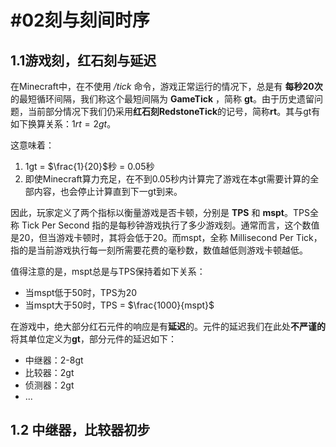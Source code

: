 # #02刻与刻间时序

## 1.1游戏刻，红石刻与延迟

在Minecraft中，在不使用 */tick* 命令，游戏正常运行的情况下，总是有 **每秒20次** 的最短循环间隔，我们称这个最短间隔为 **GameTick** ，简称 **gt**。由于历史遗留问题，当前部分情况下我们仍采用**红石刻RedstoneTick**的记号，简称**rt**。其与gt有如下换算关系：$1rt=2gt$。

这意味着：

1. 1gt = $\frac{1}{20}$秒 = $0.05$秒
2. 即使Minecraft算力充足，在不到0.05秒内计算完了游戏在本gt需要计算的全部内容，也会停止计算直到下一gt到来。

因此，玩家定义了两个指标以衡量游戏是否卡顿，分别是 **TPS** 和 **mspt**。TPS全称 Tick Per Second 指的是每秒钟游戏执行了多少游戏刻。通常而言，这个数值是20，但当游戏卡顿时，其将会低于20。而mspt，全称 Millisecond Per Tick，指的是当前游戏执行每一刻所需要花费的毫秒数，数值越低则游戏卡顿越低。

值得注意的是，mspt总是与TPS保持着如下关系：

- 当mspt低于50时，TPS为20
- 当mspt大于50时，TPS = $\frac{1000}{mspt}$

在游戏中，绝大部分红石元件的响应是有**延迟**的。元件的延迟我们在此处**不严谨的**将其单位定义为**gt**，部分元件的延迟如下：

- 中继器：2-8gt
- 比较器：2gt
- 侦测器：2gt
- ...

## 1.2 中继器，比较器初步
